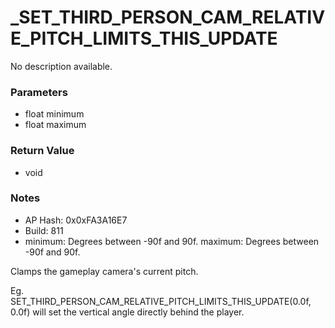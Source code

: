 # _SET_THIRD_PERSON_CAM_RELATIVE_PITCH_LIMITS_THIS_UPDATE

No description available.

### Parameters
* float minimum
* float maximum

### Return Value
* void

### Notes
* AP Hash: 0x0xFA3A16E7
* Build: 811
* minimum: Degrees between -90f and 90f.
maximum: Degrees between -90f and 90f.

Clamps the gameplay camera's current pitch.

Eg. SET_THIRD_PERSON_CAM_RELATIVE_PITCH_LIMITS_THIS_UPDATE(0.0f, 0.0f) will set the vertical angle directly behind the player.


